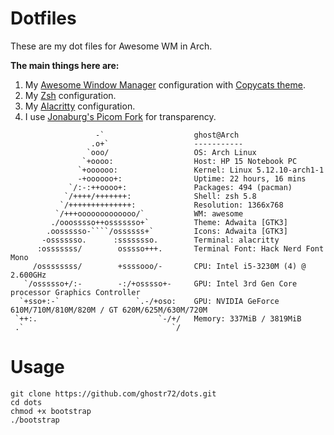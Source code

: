 # Dotfiles
These are my dot files for Awesome WM in Arch.

**The main things here are:**
1. My [Awesome Window Manager](https://awesomewm.org/) configuration with [Copycats theme](https://github.com/lcpz/awesome-copycats).
2. My [Zsh](https://www.zsh.org/) configuration.
3. My [Alacritty](https://github.com/alacritty/alacritty) configuration.
4. I use [Jonaburg's Picom Fork](https://github.com/jonaburg/picom) for transparency.

```
                   -`                    ghost@Arch
                  .o+`                   -----------
                 `ooo/                   OS: Arch Linux
                `+oooo:                  Host: HP 15 Notebook PC 
               `+oooooo:                 Kernel: Linux 5.12.10-arch1-1
               -+oooooo+:                Uptime: 22 hours, 16 mins
             `/:-:++oooo+:               Packages: 494 (pacman)
            `/++++/+++++++:              Shell: zsh 5.8
           `/++++++++++++++:             Resolution: 1366x768
          `/+++ooooooooooooo/`           WM: awesome
         ./ooosssso++osssssso+`          Theme: Adwaita [GTK3]
        .oossssso-````/ossssss+`         Icons: Adwaita [GTK3]
       -osssssso.      :ssssssso.        Terminal: alacritty
      :osssssss/        osssso+++.       Terminal Font: Hack Nerd Font Mono
     /ossssssss/        +ssssooo/-       CPU: Intel i5-3230M (4) @ 2.600GHz
   `/ossssso+/:-        -:/+osssso+-     GPU: Intel 3rd Gen Core processor Graphics Controller
  `+sso+:-`                 `.-/+oso:    GPU: NVIDIA GeForce 610M/710M/810M/820M / GT 620M/625M/630M/720M
 `++:.                           `-/+/   Memory: 337MiB / 3819MiB
 .`                                 `/
```
# Usage
```
git clone https://github.com/ghostr72/dots.git
cd dots
chmod +x bootstrap
./bootstrap
```
